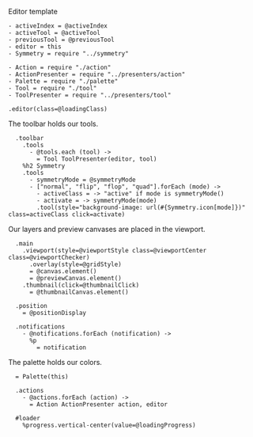 Editor template

    - activeIndex = @activeIndex
    - activeTool = @activeTool
    - previousTool = @previousTool
    - editor = this
    - Symmetry = require "../symmetry"

    - Action = require "./action"
    - ActionPresenter = require "../presenters/action"
    - Palette = require "./palette"
    - Tool = require "./tool"
    - ToolPresenter = require "../presenters/tool"

    .editor(class=@loadingClass)

The toolbar holds our tools.

      .toolbar
        .tools
          - @tools.each (tool) ->
            = Tool ToolPresenter(editor, tool)
        %h2 Symmetry
        .tools
          - symmetryMode = @symmetryMode
          - ["normal", "flip", "flop", "quad"].forEach (mode) ->
            - activeClass = -> "active" if mode is symmetryMode()
            - activate = -> symmetryMode(mode)
            .tool(style="background-image: url(#{Symmetry.icon[mode]})" class=activeClass click=activate)

Our layers and preview canvases are placed in the viewport.

      .main
        .viewport(style=@viewportStyle class=@viewportCenter class=@viewportChecker)
          .overlay(style=@gridStyle)
          = @canvas.element()
          = @previewCanvas.element()
        .thumbnail(click=@thumbnailClick)
          = @thumbnailCanvas.element()

      .position
        = @positionDisplay

      .notifications
        - @notifications.forEach (notification) ->
          %p
            = notification

The palette holds our colors.

      = Palette(this)

      .actions
        - @actions.forEach (action) ->
          = Action ActionPresenter action, editor

      #loader
        %progress.vertical-center(value=@loadingProgress)
